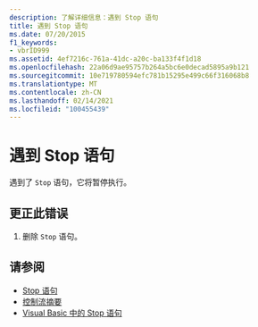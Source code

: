 ```yaml
---
description: 了解详细信息：遇到 Stop 语句
title: 遇到 Stop 语句
ms.date: 07/20/2015
f1_keywords:
- vbrID999
ms.assetid: 4ef7216c-761a-41dc-a20c-ba133f4f1d18
ms.openlocfilehash: 22a06d9ae95757b264a5bc6e0decad5895a9b121
ms.sourcegitcommit: 10e719780594efc781b15295e499c66f316068b8
ms.translationtype: MT
ms.contentlocale: zh-CN
ms.lasthandoff: 02/14/2021
ms.locfileid: "100455439"
---
```

# <a name="stop-statement-encountered"></a>遇到 Stop 语句

遇到了 `Stop` 语句，它将暂停执行。  
  
## <a name="to-correct-this-error"></a>更正此错误  
  
1. 删除 `Stop` 语句。  
  
## <a name="see-also"></a>请参阅

- [Stop 语句](../language-reference/statements/stop-statement.md)
- [控制流摘要](../language-reference/keywords/control-flow-summary.md)
- [Visual Basic 中的 Stop 语句](/visualstudio/debugger/stop-statements-in-visual-basic)
